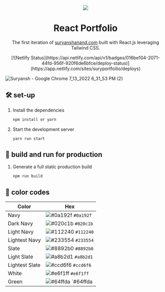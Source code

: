 <p align="center">
  <img src="https://user-images.githubusercontent.com/77827345/178848513-39ac4576-26d4-4b7a-84e6-000376741941.PNG"/>
</p>
<h1 align="center">
  React Portfolio
</h1>
<p align="center">
  The first iteration of <a href="https://suryanshanand.com" target="_blank">suryanshanand.com</a> built with React.js leveraging Tailwind CSS.
</p>
<p align="center">
  [![Netlify Status](https://api.netlify.com/api/v1/badges/016be104-2071-44fd-956f-920f6de6bfce/deploy-status)](https://app.netlify.com/sites/suryportfoilio/deploys)
</p>

![Suryansh - Google Chrome 7_13_2022 6_31_53 PM (2)](https://user-images.githubusercontent.com/77827345/178848259-bf62be16-34f2-4742-b3ee-9c4a175a255a.png)

## 🛠 set-up

1. Install the dependencies

   ```sh
   npm install or yarn
   ```

2. Start the development server

   ```sh
   yarn run start
   ```

## 🚀 build and run for production

1. Generate a full static production build

   ```sh
   npm run build
   ```

## 🎨 color codes

| Color          | Hex                                                                |
| -------------- | ------------------------------------------------------------------ |
| Navy           | ![#0a192f](https://via.placeholder.com/10/0a192f?text=+) `#0a192f` |
| Dark Navy      | ![#020c1b](https://via.placeholder.com/10/020c1b?text=+) `#020c1b` |
| Light Navy     | ![#112240](https://via.placeholder.com/10/0a192f?text=+) `#112240` |
| Lightest Navy  | ![#233554](https://via.placeholder.com/10/303C55?text=+) `#233554` |
| Slate          | ![#8892b0](https://via.placeholder.com/10/8892b0?text=+) `#8892b0` |
| Light Slate    | ![#a8b2d1](https://via.placeholder.com/10/a8b2d1?text=+) `#a8b2d1` |
| Lightest Slate | ![#ccd6f6](https://via.placeholder.com/10/ccd6f6?text=+) `#ccd6f6` |
| White          | ![#e6f1ff](https://via.placeholder.com/10/e6f1ff?text=+) `#e6f1ff` |
| Green          | ![#64ffda](https://via.placeholder.com/10/64ffda?text=+) `#64ffda

